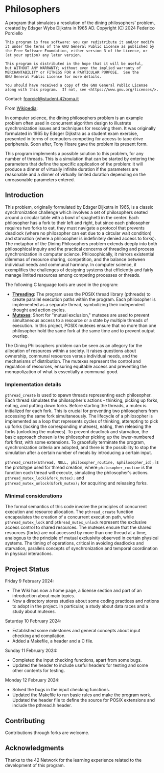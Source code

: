 # Philosophers

A program that simulates a resolution of the dining philosophers' problem, created by Edsger Wybe Dijkstra in 1965 AD.
    Copyright (C) 2024  Federico Porciello

    This program is free software: you can redistribute it and/or modify
    it under the terms of the GNU General Public License as published by
    the Free Software Foundation, either version 3 of the License, or
    (at your option) any later version.

    This program is distributed in the hope that it will be useful,
    but WITHOUT ANY WARRANTY; without even the implied warranty of
    MERCHANTABILITY or FITNESS FOR A PARTICULAR PURPOSE.  See the
    GNU General Public License for more details.

    You should have received a copy of the GNU General Public License
    along with this program.  If not, see <https://www.gnu.org/licenses/>.

Contact: fporciel@student.42roma.it

From [Wikipedia](https://en.wikipedia.org/wiki/Dining_philosophers_problem):

In computer science, the dining philosophers problem is an example problem often used in concurrent algorithm design to illustrate synchronization issues and techniques for resolving them.
It was originally formulated in 1965 by Edsger Dijkstra as a student exam exercise, presented in terms of computers competing for access to tape drive peripherals. Soon after, Tony Hoare gave the problem its present form.

This program implements a possible solution to this problem, for any number of threads.
This is a simulation that can be started by entering the parameters that define the specific application of the problem: it will produce a dinner of virtually infinite duration if the parameters are reasonable and a dinner of virtually limited
duration depending on the unreasonable parameters entered.

## Introduction

This problem, originally formulated by Edsger Dijkstra in 1965, is a classic synchronization challenge which involves a set of philosophers seated around a circular table with a bowl of spaghetti in the center. Each philosopher has a fork to their
left and right, but since each philosopher requires two forks to eat, they must navigate a protocol that prevents deadlock (where no philosopher can eat due to a circular wait condition) and starvation (where a philosopher is indefinitely denied
access to forks).
The metaphor of the Dining Philosophers problem extends deeply into both philosophical inquiry and the practical concerns of threading and process synchronization in computer science. Philosophically, it mirrors existential dilemmas of resource
sharing, competition, and the balance between individual needs and communal harmony. In computer science, it exemplifies the challenges of designing systems that efficiently and fairly manage limited resources among competing processes or threads.

The following C language tools are used in the program:

* **[Threading](https://en.wikipedia.org/wiki/Thread_(computing))**: The program uses the POSIX thread library (pthreads) to create parallel execution paths within the program. Each philosopher is implemented as a separate thread, symbolizing
their independent thought and action cycles.
* **[Mutexes](https://en.wikipedia.org/wiki/Lock_(computer_science))**: Short for "mutual exclusion," mutexes are used to prevent simultaneous access to a resource or a state by multiple threads of execution. In this project, POSIX mutexes ensure
that no more than one philosopher hold the same fork at the same time and to prevent output overlap.

The Dining Philosophers problem can be seen as an allegory for the allocation of resources within a society. It raises questions about ownership, communal resources versus individual needs, and the mechanisms of distribution. The mutexes represent
the control and regulation of resources, ensuring equitable access and preventing the monopolization of what is essentially a communal good.

### Implementation details

`pthread_create` is used to spawn threads representing each philosopher. Each thread simulates the philosopher's actions - thinking, picking up forks, eating, and putting down forks.
Before starting the threads, a mutex is initialized for each fork. This is crucial for preventing two philosophers from accessing the same fork simultaneously.
The lifecycle of a philosopher is implemented as a loop that represents cycles of thinking, attempting to pick up forks (locking the corresponding mutexes), eating, then releasing the forks (unlocking the mutexes).
To prevent deadlock and starvation, the basic approach chosen is the philosopher picking up the lower-numbered fork first, with some extensions.
To gracefully terminate the program, synchronization criteria are adopted, and there is the possibility to stop the simulation after a certain number of meals by introducing a certain input.

`pthread_create(&thread, NULL, philosopher_routine, &philosopher_id);` is the prototype used for thread creation, where `philosopher_routine` is the function each thread will execute, simulating the philosopher's actions.
`pthread_mutex_lock(&fork_mutex);` and `pthread_mutex_unlock(&fork_mutex);` for acquiring and releasing forks.

### Minimal considerations

The formal semantics of this code involve the principles of concurrent execution and resource allocation. The `pthread_create` function encapsulates the creation of a concurrent execution path, while `pthread_mutex_lock` and `pthread_mutex_unlock`
represent the exclusive access control to shared resources.
The mutexes ensure that the shared resources (forks) are not accessed by more than one thread at a time, analogous to the principle of mutual exclusivity observed in certain physical systems. The timing of operations, critical in avoiding
deadlocks and starvation, parallels concepts of synchronization and temporal coordination in physical interactions.

## Project Status

Friday 9 February 2024:

- The Wiki has now a home page, a license section and part of an introduction about main topics.
- Now a directory stores studies about some coding practices and notions to adopt in the project. In particular, a study about data races and a study about mutexes.

Saturday 10 February 2024:

- Established some milestones and general concepts about input checking and compilation.
- Added a Makefile, a header and a C file.

Sunday 11 February 2024:

- Completed the input checking functions, apart from some bugs.
- Updated the header to include useful headers for testing and some other contents for testing.

Monday 12 February 2024:

- Solved the bugs in the input checking functions.
- Updated the Makefile to run basic rules and make the program work. Updated the header file to define the source for POSIX extensions and include the pthread.h header.

## Contributing

Contributions through forks are welcome.

## Acknowledgments

Thanks to the 42 Network for the learning experience related to the development of this program.
